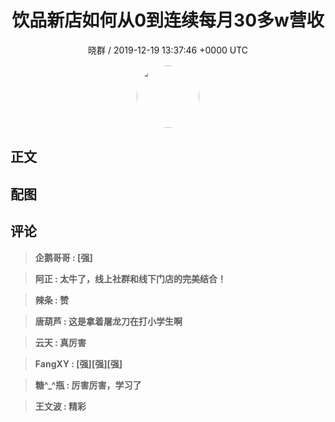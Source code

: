 <h1 align="center">饮品新店如何从0到连续每月30多w营收</h1>
<p align="center">
    <a>晓群 / 2019-12-19 13:37:46 &#43;0000 UTC</a>
</p>

<div align="center">
    <img src="https://images.zsxq.com/FsNXglb6X7xglylq5Nr-isiCu-qn?e=1590940799&amp;token=kIxbL07-8jAj8w1n4s9zv64FuZZNEATmlU_Vm6zD:yy2wPnbMFFSF8AS7KegGAE-m_uw=" width="100" height="100" style="border:1px solid;border-radius:50%; color:#ffffff"/>
</div>

## 正文

<div>

</div>

## 配图
<div class="image" align="center">

</div>

## 评论

<div align="left">
<div>

<blockquote >
<span> <strong>企鹅哥哥 : [强] </strong></span>
</blockquote>

<blockquote >
<span> <strong>阿正 : 太牛了，线上社群和线下门店的完美结合！ </strong></span>
</blockquote>

<blockquote >
<span> <strong>辣条 : 赞 </strong></span>
</blockquote>

<blockquote >
<span> <strong>唐葫芦 : 这是拿着屠龙刀在打小学生啊 </strong></span>
</blockquote>

<blockquote >
<span> <strong>云天 : 真厉害 </strong></span>
</blockquote>

<blockquote >
<span> <strong>FangXY : [强][强][强] </strong></span>
</blockquote>

<blockquote >
<span> <strong>糖^_^瓶 : 厉害厉害，学习了 </strong></span>
</blockquote>

<blockquote >
<span> <strong>王文波 : 精彩 </strong></span>
</blockquote>

</div>
</div>